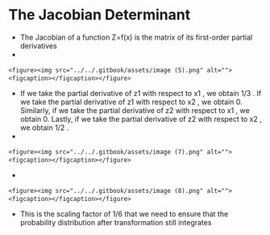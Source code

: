 # The Jacobian Determinant

* The Jacobian of a function Z=f(x) is the matrix of its first-order partial derivatives
*

    <figure><img src="../../.gitbook/assets/image (5).png" alt=""><figcaption></figcaption></figure>
* If we take the partial derivative of z1 with respect to x1 , we obtain 1/3 . If we take the partial derivative of z1 with respect to x2 , we obtain 0. Similarly, if we take the partial derivative of z2 with respect to x1 , we obtain 0. Lastly, if we take the partial derivative of z2 with respect to x2 , we obtain 1/2 .
*

    <figure><img src="../../.gitbook/assets/image (7).png" alt=""><figcaption></figcaption></figure>
*

    <figure><img src="../../.gitbook/assets/image (8).png" alt=""><figcaption></figcaption></figure>
* This is the scaling factor of 1/6 that we need to ensure that the probability distribution after transformation still integrates
